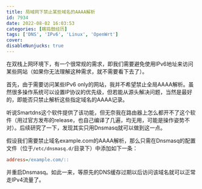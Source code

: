 ```yaml
---
title: 局域网下禁止某些域名的AAAA解析
id: 7934
date: 2022-08-02 16:03:53
categories: [瞎捣鼓经历]
tags: ['DNS', 'IPv6', 'Linux', 'OpenWrt']
cover: 
disableNunjucks: true
---
```


在双栈上网环境下，有一个很常规的需求，即我们需要避免使用IPv6地址来访问某些网站（如果你无法理解这种需求，就不需要看下去了）。

首先，由于需要访问某些IPv6 only的网站，我并不希望禁止全局AAAA解析。虽然很多操作系统可以设置IP协议的优先级，但若能从源头解决问题，当然是最好的，即能否只禁止解析这些指定域名的AAAA记录。


听说Smartdns这个软件提供了该功能，但无奈我在路由器上怎么都开不了这个软件（用过官方发布的release，也自己编译了几遍，均无用，可能是操作姿势不对）。后续研究了一下，发现其实只用Dnsmasq就可以做到这一点。


假设我们需要禁止域名example.com的AAAA解析，那么只需在Dnsmasq的配置文件（位于`/etc/dnsmasq.d/`目录下）中添加如下一条：

```ini
address=/example.com/::
```

并重启Dnsmasq。如此一来，等原先的DNS缓存过期以后访问该域名就可以正常走IPv4流量了。

